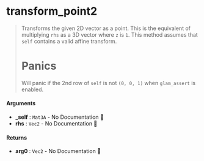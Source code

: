 # transform\_point2

>  Transforms the given 2D vector as a point.
>  This is the equivalent of multiplying `rhs` as a 3D vector where `z` is `1`.
>  This method assumes that `self` contains a valid affine transform.
>  # Panics
>  Will panic if the 2nd row of `self` is not `(0, 0, 1)` when `glam_assert` is enabled.

#### Arguments

- **\_self** : `Mat3A` \- No Documentation 🚧
- **rhs** : `Vec2` \- No Documentation 🚧

#### Returns

- **arg0** : `Vec2` \- No Documentation 🚧